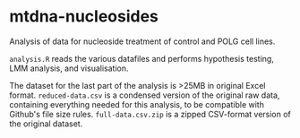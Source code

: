 # mtdna-nucleosides

Analysis of data for nucleoside treatment of control and POLG cell lines.

`analysis.R` reads the various datafiles and performs hypothesis testing, LMM analysis, and visualisation.

The dataset for the last part of the analysis is >25MB in original Excel format. `reduced-data.csv` is a condensed version of the original raw data, containing everything needed for this analysis, to be compatible with Github's file size rules. `full-data.csv.zip` is a zipped CSV-format version of the original dataset.
